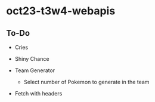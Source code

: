 # oct23-t3w4-webapis

<!-- What is this project -->


<!-- WHat does this project use -->


<!-- Screenshots and/or deployment URL -->



## To-Do

- Cries
- Shiny Chance
- Team Generator
    - Select number of Pokemon to generate in the team

- Fetch with headers


